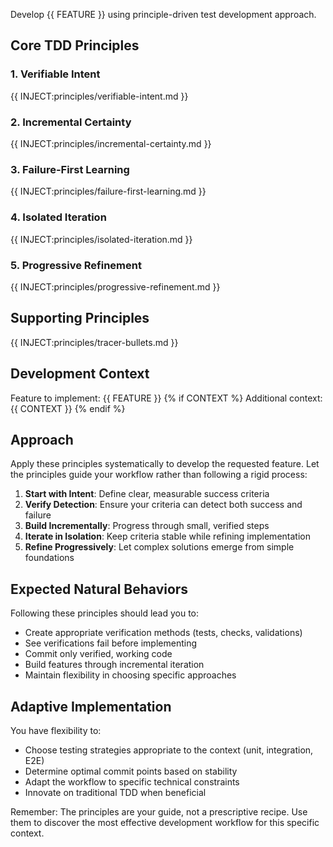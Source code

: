 Develop {{ FEATURE }} using principle-driven test development approach.

## Core TDD Principles

### 1. Verifiable Intent
{{ INJECT:principles/verifiable-intent.md }}

### 2. Incremental Certainty
{{ INJECT:principles/incremental-certainty.md }}

### 3. Failure-First Learning
{{ INJECT:principles/failure-first-learning.md }}

### 4. Isolated Iteration
{{ INJECT:principles/isolated-iteration.md }}

### 5. Progressive Refinement
{{ INJECT:principles/progressive-refinement.md }}

## Supporting Principles
{{ INJECT:principles/tracer-bullets.md }}

## Development Context
Feature to implement: {{ FEATURE }}
{% if CONTEXT %}
Additional context: {{ CONTEXT }}
{% endif %}

## Approach
Apply these principles systematically to develop the requested feature. Let the principles guide your workflow rather than following a rigid process:

1. **Start with Intent**: Define clear, measurable success criteria
2. **Verify Detection**: Ensure your criteria can detect both success and failure
3. **Build Incrementally**: Progress through small, verified steps
4. **Iterate in Isolation**: Keep criteria stable while refining implementation
5. **Refine Progressively**: Let complex solutions emerge from simple foundations

## Expected Natural Behaviors
Following these principles should lead you to:
- Create appropriate verification methods (tests, checks, validations)
- See verifications fail before implementing
- Commit only verified, working code
- Build features through incremental iteration
- Maintain flexibility in choosing specific approaches

## Adaptive Implementation
You have flexibility to:
- Choose testing strategies appropriate to the context (unit, integration, E2E)
- Determine optimal commit points based on stability
- Adapt the workflow to specific technical constraints
- Innovate on traditional TDD when beneficial

Remember: The principles are your guide, not a prescriptive recipe. Use them to discover the most effective development workflow for this specific context.